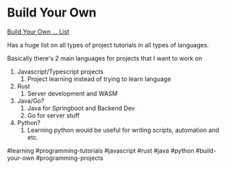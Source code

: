 # Build Your Own

[Build Your Own ... List](https://github.com/danistefanovic/build-your-own-x#build-your-own-bittorrent-client)

Has a huge list on all types of project tutorials in all types of languages.

Basically there's 2 main languages for projects that I want to work on
1. Javascript/Typescript projects
   1. Project learning instead of trying to learn language
2. Rust
   1. Server development and WASM
3. Java/Go?
   1. Java for Springboot and Backend Dev
   2. Go for server stuff
4. Python?
   1. Learning python would be useful for writing scripts, automation and etc.

#learning #programming-tutorials #javascript #rust #java #python #build-your-own #programming-projects